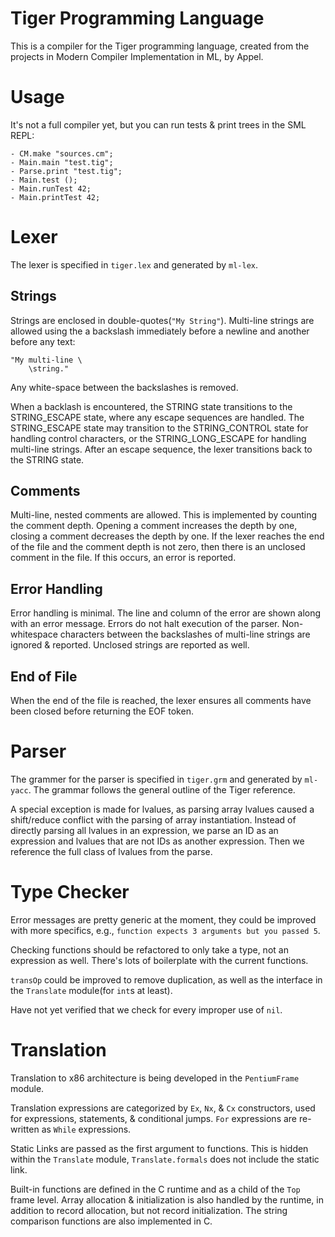 # Tiger Programming Language

This is a compiler for the Tiger programming language, created from the
projects in Modern Compiler Implementation in ML, by Appel.


# Usage

It's not a full compiler yet, but you can run tests & print trees in the SML
REPL:

```
- CM.make "sources.cm";
- Main.main "test.tig";
- Parse.print "test.tig";
- Main.test ();
- Main.runTest 42;
- Main.printTest 42;
```

# Lexer

The lexer is specified in `tiger.lex` and generated by `ml-lex`.

## Strings

Strings are enclosed in double-quotes(`"My String"`). Multi-line strings are
allowed using the a backslash immediately before a newline and another before
any text:
```
"My multi-line \
    \string."
```
Any white-space between the backslashes is removed.

When a backlash is encountered, the STRING state transitions to the
STRING_ESCAPE state, where any escape sequences are handled. The STRING_ESCAPE
state may transition to the STRING_CONTROL state for handling control
characters, or the STRING_LONG_ESCAPE for handling multi-line strings. After an
escape sequence, the lexer transitions back to the STRING state.

## Comments

Multi-line, nested comments are allowed. This is implemented by counting the
comment depth. Opening a comment increases the depth by one, closing a comment
decreases the depth by one. If the lexer reaches the end of the file and the
comment depth is not zero, then there is an unclosed comment in the file. If
this occurs, an error is reported.

## Error Handling

Error handling is minimal. The line and column of the error are shown along with
an error message. Errors do not halt execution of the parser. Non-whitespace
characters between the backslashes of multi-line strings are ignored & reported.
Unclosed strings are reported as well.

## End of File

When the end of the file is reached, the lexer ensures all comments have been
closed before returning the EOF token.


# Parser

The grammer for the parser is specified in `tiger.grm` and generated by
`ml-yacc`. The grammar follows the general outline of the Tiger reference.

A special exception is made for lvalues, as parsing array lvalues caused a
shift/reduce conflict with the parsing of array instantiation. Instead of
directly parsing all lvalues in an expression, we parse an ID as an expression
and lvalues that are not IDs as another expression. Then we reference the
full class of lvalues from the parse.


# Type Checker

Error messages are pretty generic at the moment, they could be improved with
more specifics, e.g., `function expects 3 arguments but you passed 5`.

Checking functions should be refactored to only take a type, not an expression
as well. There's lots of boilerplate with the current functions.

`transOp` could be improved to remove duplication, as well as the interface in
the `Translate` module(for `int`s at least).

Have not yet verified that we check for every improper use of `nil`.


# Translation

Translation to x86 architecture is being developed in the `PentiumFrame`
module.

Translation expressions are categorized by `Ex`, `Nx`, & `Cx` constructors,
used for expressions, statements, & conditional jumps. `For` expressions are
re-written as `While` expressions. 


Static Links are passed as the first argument to functions. This is hidden
within the `Translate` module, `Translate.formals` does not include the static
link.

Built-in functions are defined in the C runtime and as a child of the `Top`
frame level. Array allocation & initialization is also handled by the runtime,
in addition to record allocation, but not record initialization. The string
comparison functions are also implemented in C.
